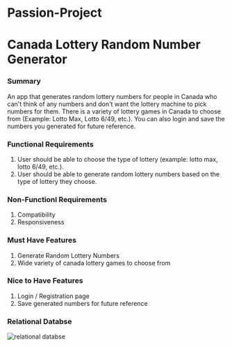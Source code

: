 # Passion-Project

# Canada Lottery Random Number Generator

### Summary

An app that generates random lottery numbers for people in Canada who can't think of any numbers and don't want the lottery machine to pick numbers for them. There is a variety of lottery games in Canada to choose from (Example: Lotto Max, Lotto 6/49, etc.). You can also login and save the numbers you generated for future reference.

### Functional Requirements

1. User should be able to choose the type of lottery (example: lotto max, lotto 6/49, etc.).
2. User should be able to generate random lottery numbers based on the type of lottery they choose.

### Non-Functionl Requirements

1. Compatibility
2. Responsiveness

### Must Have Features

1. Generate Random Lottery Numbers
2. Wide variety of canada lottery games to choose from

### Nice to Have Features

1. Login / Registration page
2. Save generated numbers for future reference

### Relational Databse

<img src="https://drive.google.com/file/d/1DtoRmyCyHFbhS8s7iKx0RdcAso5Gls6X/view?usp=sharing" alt="relational databse">

